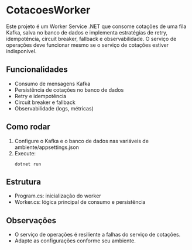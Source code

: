 # CotacoesWorker

Este projeto é um Worker Service .NET que consome cotações de uma fila Kafka, salva no banco de dados e implementa estratégias de retry, idempotência, circuit breaker, fallback e observabilidade. O serviço de operações deve funcionar mesmo se o serviço de cotações estiver indisponível.

## Funcionalidades
- Consumo de mensagens Kafka
- Persistência de cotações no banco de dados
- Retry e idempotência
- Circuit breaker e fallback
- Observabilidade (logs, métricas)

## Como rodar
1. Configure o Kafka e o banco de dados nas variáveis de ambiente/appsettings.json
2. Execute:
   ```
   dotnet run
   ```

## Estrutura
- Program.cs: inicialização do worker
- Worker.cs: lógica principal de consumo e persistência

## Observações
- O serviço de operações é resiliente a falhas do serviço de cotações.
- Adapte as configurações conforme seu ambiente.
